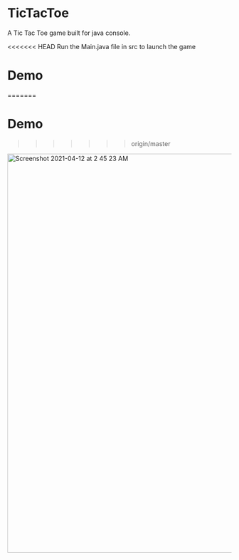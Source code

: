 # TicTacToe
A Tic Tac Toe game built for java console.

<<<<<<< HEAD
Run the Main.java file in src to launch the game

# Demo
=======
# Demo 
>>>>>>> origin/master
<img width="896" alt="Screenshot 2021-04-12 at 2 45 23 AM" src="https://user-images.githubusercontent.com/57785107/114321635-7303c480-9b39-11eb-8d23-4e7433d4f921.png">
